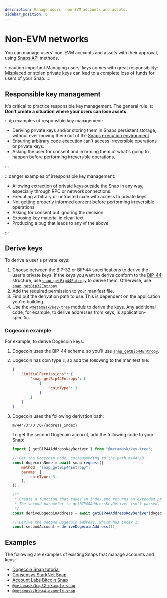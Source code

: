 ```yaml
---
description: Manage users' non-EVM accounts and assets.
sidebar_position: 6
---
```


# Non-EVM networks

You can manage users' non-EVM accounts and assets with their approval, using
[Snaps API](../reference/snaps-api.md) methods.

:::caution important
Managing users' keys comes with great responsibility: Misplaced or stolen
private keys can lead to a complete loss of funds for users of your Snap.
:::

## Responsible key management

It's critical to practice responsible key management.
The general rule is: **Don't create a situation where your users can lose assets.**

:::tip examples of responsible key management:

- Deriving private keys and/or storing them in Snaps persistent storage, without ever moving them
  out of the [Snaps execution environment](../learn/about-snaps/execution-environment.md).
- Ensuring arbitrary code execution can't access irreversible operations or private keys.
- Asking the user for consent and informing them of what's going to happen before performing
  irreversible operations.

:::

:::danger examples of irresponsible key management:

- Allowing extraction of private keys outside the Snap in any way, especially through RPC or
  network connections.
- Executing arbitrary or untrusted code with access to private keys.
- Not getting properly informed consent before performing irreversible operations.
- Asking for consent but ignoring the decision.
- Exposing key material in clear-text.
- Producing a bug that leads to any of the above.

:::

## Derive keys

To derive a user's private keys:

1. Choose between the BIP-32 or BIP-44 specifications to derive the user's private keys.
    If the keys you want to derive conform to the
    [BIP-44](https://github.com/bitcoin/bips/blob/master/bip-0044.mediawiki) structure, use
    [`snap_getBip44Entropy`](../reference/snaps-api.md#snap_getbip44entropy) to derive them.
    Otherwise, use [`snap_getBip32Entropy`](../reference/snaps-api.md#snap_getbip32entropy).
2. Add the required permission to your manifest file.
3. Find out the derivation path to use.
    This is dependent on the application you're building.
4. Use the [`@metamask/key-tree`](https://github.com/MetaMask/key-tree) module to derive the keys.
    Any additional code, for example, to derive addresses from keys, is application-specific.

### Dogecoin example

For example, to derive Dogecoin keys:

1. Dogecoin uses the BIP-44 scheme, so you'll use
   [`snap_getBip44Entropy`](../reference/snaps-api.md#snap_getbip44entropy).
2. Dogecoin has coin type `3`, so add the following to the manifest file:

   ```json title="snap.manifest.json"
   {
       "initialPermissions": {
           "snap_getBip44Entropy": [
               {
                   "coinType": 3
               }
           ]
       }
   }
   ```

3. Dogecoin uses the following derivation path:

   ```
   m/44'/3'/0'/0/{address_index}
   ```

   To get the second Dogecoin account, add the following code to your Snap:

   ```javascript title="index.js"
   import { getBIP44AddressKeyDeriver } from "@metamask/key-tree";

   // Get the Dogecoin node, corresponding to the path m/44'/3'.
   const dogecoinNode = await snap.request({
       method: "snap_getBip44Entropy",
       params: {
           coinType: 3,
       },
   });

   /**
    * Create a function that takes an index and returns an extended private key for m/44'/3'/0'/0/address_index.
    * The second parameter to getBIP44AddressKeyDeriver isn't passed. This sets account and changes to 0.
    */
   const deriveDogecoinAddress = await getBIP44AddressKeyDeriver(dogecoinNode);

   // Derive the second Dogecoin address, which has index 1.
   const secondAccount = deriveDogecoinAddress(1);
   ```
   
## Examples

The following are examples of existing Snaps that manage accounts and keys:

- [Dogecoin Snap tutorial](https://github.com/ziad-saab/dogecoin-snap)
- [Consensys StarkNet Snap](https://github.com/Consensys/starknet-snap)
- [Account Labs Bitcoin Snap](https://github.com/snapdao/btcsnap)
- [`@metamask/bip32-example-snap`](https://github.com/MetaMask/snaps/tree/main/packages/examples/packages/bip32)
- [`@metamask/bip44-example-snap`](https://github.com/MetaMask/snaps/tree/main/packages/examples/packages/bip44)
